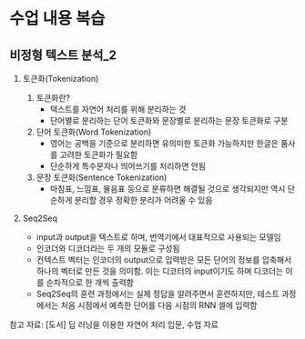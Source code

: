 # 수업 내용 복습
## 비정형 텍스트 분석_2
1. 토큰화(Tokenization)
   1) 토큰화란?
      - 텍스트를 자연어 처리를 위해 분리하는 것
      - 단어별로 분리하는 단어 토큰화와 문장별로 분리하는 문장 토큰화로 구분
   2) 단어 토큰화(Word Tokenization)
      - 영어는 공백을 기준으로 분리하면 유의미한 토큰화 가능하지만 한글은 품사를 고려한 토큰화가 필요함
      - 단순하게 특수문자나 띄어쓰기를 처리하면 안됨
   3) 문장 토큰화(Sentence Tokenization)
      - 마침표, 느낌표, 물음표 등으로 분류하면 해결될 것으로 생각되지만 역시 단순하게 분리할 경우 정확한 분리가 어려울 수 있음
  
2. Seq2Seq
   - input과 output을 텍스트로 하며, 번역기에서 대표적으로 사용되는 모델임
   - 인코더와 디코더라는 두 개의 모듈로 구성됨
   - 컨텍스트 벡터는 인코더의 output으로 입력받은 모든 단어의 정보를 압축해서 하나의 벡터로 만든 것을 의미함. 이는 디코터의 input이기도 하며 디코더는 이를 순차적으로 한 개씩 출력함
   - Seq2Seq의 훈련 과정에서는 실제 정답을 알려주면서 훈련하지만, 테스트 과정에서는 처음 시점에서 예측한 단어를 다음 시점의 RNN 셀에 입력함

참고 자료: [도서] 딥 러닝을 이용한 자연어 처리 입문, 수업 자료